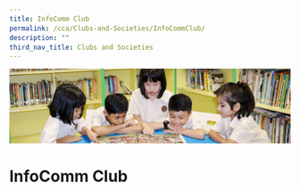 ```yaml
---
title: InfoComm Club
permalink: /cca/Clubs-and-Societies/InfoCommClub/
description: ""
third_nav_title: Clubs and Societies
---
```

![](/images/banner.gif)

  
# InfoComm Club